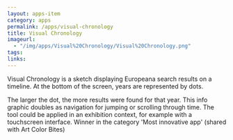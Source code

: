 ```yaml
---
layout: apps-item
category: apps
permalink: /apps/visual-chronology
title: Visual Chronology
imageurl:
  - "/img/apps/Visual%20Chronology/Visual%20Chronology.png"
tags:
links:
---
```


Visual Chronology is a sketch displaying Europeana search results on a timeline. At the bottom of the screen, years are represented by dots.

The larger the dot, the more results were found for that year. This info graphic doubles as navigation for jumping or scrolling through time. The tool could be applied in an exhibition context, for example with a touchscreen interface. Winner in the category 'Most innovative app' (shared with Art Color Bites)
